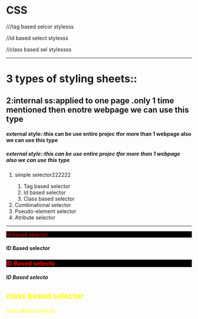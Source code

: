 # CSS
<!doctype html>
<html>
<head>

<title>CSS types</title>
///tag based selcor stylesss
<style type="text/css">

h1,h2{
color:blue;
}
</style>

//id based select stylesss
<style type="text/css">
#one,#three
{
color:red;
background-color:black;
}
</style>

//class based sel stylessss
<style type="text/css">
.a,.b
{
color:yellow;
}
</style>
<hr size="7" color="red">
<h1>3 types of styling sheets::</h1>
<h2>2:internal ss:applied to one page .only 1 time mentioned then enotre webpage we can use this type</h2>
<h4>external style::this can be use entire projec tfor more than 1 webpage also we can use this type</h4>
<h5>external style::this can be use entire projec tfor more than 1 webpage also we can use this type</h5>

<body>
<ol>
  <li>simple selector222222</li>
     <ol>
	      <li>Tag based selector</li>
		  <li>Id based selector</li>
		  <li>Class based selector</li>
	 </ol>
   <li>Combinational selector </li>
   <li>Pseudo-element selector</li>
   <li>Atribute selector</li>  
</ol>
<hr size="7" color="blue">

<p id="one"> Id based selector</p>
<h4 id="two">ID Based selector  </h2>
<h3 id="three">ID Based selecto </h2>
<h5 id="four">ID Based selecto </h2>
<h2 class="b">class based selector </h2>
<h6 class="a">class Based selecto </h2>




</body>
</head>
</html>
